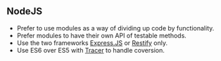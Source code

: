 NodeJS
------

* Prefer to use modules as a way of dividing up code by functionality.
* Prefer modules to have their own API of testable methods.
* Use the two frameworks [Express.JS] or [Restify] only.
* Use ES6 over ES5 with [Tracer] to handle coversion.

[Express.JS]: http://expressjs.com/
[Restify]: http://mcavage.me/node-restify/
[Tracer]: https://github.com/google/traceur-compiler

